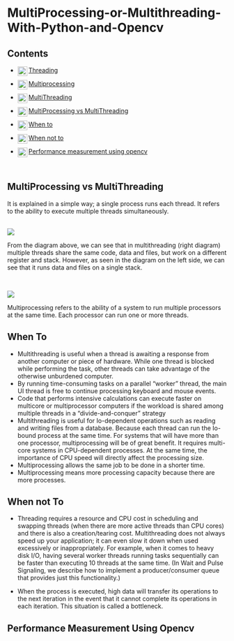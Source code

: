 # MultiProcessing-or-Multithreading-With-Python-and-Opencv

## Contents

- [Threading] <img align="left" alt="Facebook" width="22px" src="https://cdn-icons-png.flaticon.com/512/222/222231.png" />
</a> 

- [Multiprocessing] <img align="left" alt="Facebook" width="22px" src="https://cdn-icons-png.flaticon.com/512/5197/5197000.png" />
</a> 

- [MultiThreading] <img align="left" alt="Facebook" width="22px" src="https://cdn-icons-png.flaticon.com/512/3005/3005805.png" />
</a> 

- [MultiProcessing vs MultiThreading](#multiprocessing-vs-multithreading) <img align="left" alt="Facebook" width="22px" src="https://cdn-icons-png.flaticon.com/512/6329/6329016.png" />
</a> 

- [When to](#when-to) <img align="left" width="22px" src="https://cdn-icons-png.flaticon.com/512/3106/3106703.png">

- [When not to](#when-not-to) <img align="left" width="22px" src= "https://cdn-icons-png.flaticon.com/512/2169/2169949.png">

- [Performance measurement using opencv](#performance-measurement-using-opencv) <img align="left" alt="Facebook" width="22px" src="https://cdn-icons-png.flaticon.com/512/711/711284.png" />
</a>


[Multiprocessing]: https://github.com/Yavuzhan-Baykara/MultiProcessing-or-Multithreading-With-Python-and-Opencv/tree/main/multiprocessing%20and%20worker

[Threading]: https://github.com/Yavuzhan-Baykara/MultiProcessing-or-Multithreading-With-Python-and-Opencv/tree/main/Thread

[MultiThreading]: https://github.com/Yavuzhan-Baykara/MultiProcessing-or-Multithreading-With-Python-and-Opencv/tree/main/multithreading

[Performance]: None

<br>



## MultiProcessing vs MultiThreading


It is explained in a simple way; a single process runs each thread. It refers to the ability to execute multiple threads simultaneously.


<br/>

<img align="centreal" src="https://res.cloudinary.com/practicaldev/image/fetch/s--XmfUXLmh--/c_limit%2Cf_auto%2Cfl_progressive%2Cq_auto%2Cw_880/https://dev-to-uploads.s3.amazonaws.com/i/b9a62hzkm6gjaxff5e9g.PNG">

<br/>

From the diagram above, we can see that in multithreading (right diagram) multiple threads share the same code, data and files, but work on a different register and stack.
However, as seen in the diagram on the left side, we can see that it runs data and files on a single stack.


<br/>


<img align="centreal" src="https://miro.medium.com/max/828/1*QiaqQ0HLT4Iy0N608A5mVA.png"> <br/>

Multiprocessing refers to the ability of a system to run multiple processors at the same time. Each processor can run one or more threads.


## When To

- Multithreading is useful when a thread is awaiting a response from another computer or piece of hardware. While one thread is blocked while performing the task, other threads can take advantage of the otherwise unburdened computer.
- By running time-consuming tasks on a parallel “worker” thread, the main UI thread is free to continue processing keyboard and mouse events.
- Code that performs intensive calculations can execute faster on multicore or multiprocessor computers if the workload is shared among multiple threads in a “divide-and-conquer” strategy
- Multithreading is useful for Io-dependent operations such as reading and writing files from a database. Because each thread can run the Io-bound process at the same time. For systems that will have more than one processor, multiprocessing will be of great benefit. It requires multi-core systems in CPU-dependent processes. At the same time, the importance of CPU speed will directly affect the processing size.
- Multiprocessing allows the same job to be done in a shorter time.
- Multiprocessing means more processing capacity because there are more processes.

## When not To

- Threading requires a resource and CPU cost in scheduling and swapping threads (when there are more active threads than CPU cores) and there is also a creation/tearing cost. Multithreading does not always speed up your application; it can even slow it down when used excessively or inappropriately. For example, when it comes to heavy disk I/O, having several worker threads running tasks sequentially can be faster than executing 10 threads at the same time. (In Wait and Pulse Signaling, we describe how to implement a producer/consumer queue that provides just this functionality.)

- When the process is executed, high data will transfer its operations to the next iteration in the event that it cannot complete its operations in each iteration. This situation is called a bottleneck.

## Performance Measurement Using Opencv
